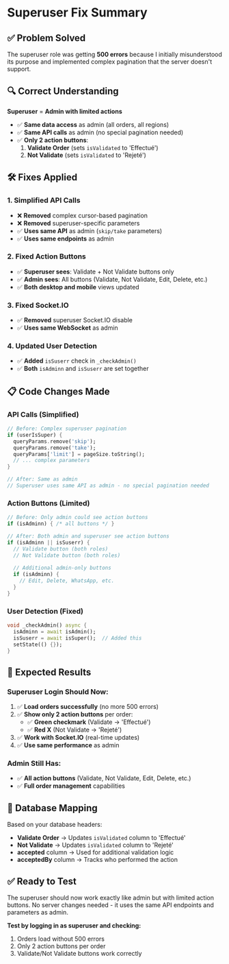 # Superuser Fix Summary

## ✅ **Problem Solved**

The superuser role was getting **500 errors** because I initially misunderstood its purpose and implemented complex pagination that the server doesn't support.

## 🔍 **Correct Understanding**

**Superuser** = **Admin with limited actions**
- ✅ **Same data access** as admin (all orders, all regions)
- ✅ **Same API calls** as admin (no special pagination needed)
- ✅ **Only 2 action buttons**:
  1. **Validate Order** (sets `isValidated` to 'Effectué')
  2. **Not Validate** (sets `isValidated` to 'Rejeté')

## 🛠️ **Fixes Applied**

### **1. Simplified API Calls**
- ❌ **Removed** complex cursor-based pagination
- ❌ **Removed** superuser-specific parameters
- ✅ **Uses same API** as admin (`skip/take` parameters)
- ✅ **Uses same endpoints** as admin

### **2. Fixed Action Buttons**
- ✅ **Superuser sees**: Validate + Not Validate buttons only
- ✅ **Admin sees**: All buttons (Validate, Not Validate, Edit, Delete, etc.)
- ✅ **Both desktop and mobile** views updated

### **3. Fixed Socket.IO**
- ✅ **Removed** superuser Socket.IO disable
- ✅ **Uses same WebSocket** as admin

### **4. Updated User Detection**
- ✅ **Added** `isSuserr` check in `_checkAdmin()`
- ✅ **Both** `isAdminn` and `isSuserr` are set together

## 📋 **Code Changes Made**

### **API Calls (Simplified)**
```dart
// Before: Complex superuser pagination
if (userIsSuper) {
  queryParams.remove('skip');
  queryParams.remove('take');
  queryParams['limit'] = pageSize.toString();
  // ... complex parameters
}

// After: Same as admin
// Superuser uses same API as admin - no special pagination needed
```

### **Action Buttons (Limited)**
```dart
// Before: Only admin could see action buttons
if (isAdminn) { /* all buttons */ }

// After: Both admin and superuser see action buttons
if (isAdminn || isSuserr) {
  // Validate button (both roles)
  // Not Validate button (both roles)
  
  // Additional admin-only buttons
  if (isAdminn) {
    // Edit, Delete, WhatsApp, etc.
  }
}
```

### **User Detection (Fixed)**
```dart
void _checkAdmin() async {
  isAdminn = await isAdmin();
  isSuserr = await isSuper();  // Added this
  setState(() {});
}
```

## 🧪 **Expected Results**

### **Superuser Login Should Now:**
1. ✅ **Load orders successfully** (no more 500 errors)
2. ✅ **Show only 2 action buttons** per order:
   - ✅ **Green checkmark** (Validate → 'Effectué')
   - ✅ **Red X** (Not Validate → 'Rejeté')
3. ✅ **Work with Socket.IO** (real-time updates)
4. ✅ **Use same performance** as admin

### **Admin Still Has:**
- ✅ **All action buttons** (Validate, Not Validate, Edit, Delete, etc.)
- ✅ **Full order management** capabilities

## 🎯 **Database Mapping**

Based on your database headers:
- **Validate Order** → Updates `isValidated` column to 'Effectué'
- **Not Validate** → Updates `isValidated` column to 'Rejeté'
- **accepted** column → Used for additional validation logic
- **acceptedBy** column → Tracks who performed the action

## ✅ **Ready to Test**

The superuser should now work exactly like admin but with limited action buttons. No server changes needed - it uses the same API endpoints and parameters as admin.

**Test by logging in as superuser and checking:**
1. Orders load without 500 errors
2. Only 2 action buttons per order
3. Validate/Not Validate buttons work correctly


